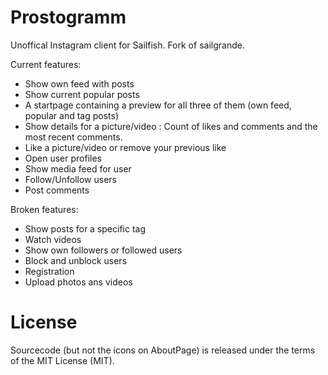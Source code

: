 Prostogramm
==========

Unoffical Instagram client for Sailfish. Fork of sailgrande.

Current features:

* Show own feed with posts
* Show current popular posts
* A startpage containing a preview for all three of them (own feed, popular and tag posts)
* Show details for a picture/video : Count of likes and comments and the most recent comments.
* Like a picture/video or remove your previous like
* Open user profiles
* Show media feed for user
* Follow/Unfollow users
* Post comments


Broken features:
* Show posts for a specific tag
* Watch videos
* Show own followers or followed users
* Block and unblock users
* Registration
* Upload photos ans videos

License
=======
Sourcecode (but not the icons on AboutPage) is released under the terms of the MIT License (MIT).
